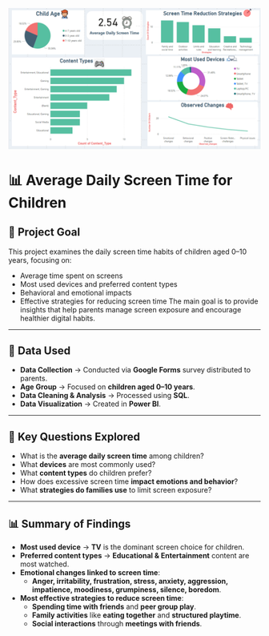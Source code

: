 ![Screen Time Dashboard](screen_time_chart.png)

# 📊 Average Daily Screen Time for Children

## 🎯 Project Goal
 This project examines the daily screen time habits of children aged 0–10 years, focusing on:
- Average time spent on screens
- Most used devices and preferred content types
- Behavioral and emotional impacts
- Effective strategies for reducing screen time
The main goal is to provide insights that help parents manage screen exposure and encourage healthier digital habits.

---

## 📂 Data Used
- **Data Collection** → Conducted via **Google Forms** survey distributed to parents.  
- **Age Group** → Focused on **children aged 0–10 years**.  
- **Data Cleaning & Analysis** → Processed using **SQL**.  
- **Data Visualization** → Created in **Power BI**.  

---

## 📌 Key Questions Explored
- What is the **average daily screen time** among children?  
- What **devices** are most commonly used?  
- What **content types** do children prefer?  
- How does excessive screen time **impact emotions and behavior**?  
- What **strategies do families use** to limit screen exposure?  

---

## 📊 Summary of Findings
- **Most used device** → **TV** is the dominant screen choice for children.  
- **Preferred content types** → **Educational & Entertainment** content are most watched.  
- **Emotional changes linked to screen time**:
  - **Anger, irritability, frustration, stress, anxiety, aggression, impatience, moodiness, grumpiness, silence, boredom**.  
- **Most effective strategies to reduce screen time**:
  - **Spending time with friends** and **peer group play**.
  - **Family activities** like **eating together** and **structured playtime**.
  - **Social interactions** through **meetings with friends**.

